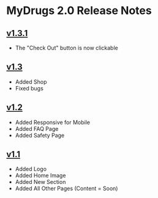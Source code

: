 # MyDrugs 2.0 Release Notes

## [v1.3.1](https://github.com/Shonned/MyDrugs2.0)

* The "Check Out" button is now clickable

## [v1.3](https://github.com/Shonned/MyDrugs2.0)

* Added Shop
* Fixed bugs

## [v1.2](https://github.com/Shonned/MyDrugs2.0)

* Added Responsive for Mobile
* Added FAQ Page
* Added Safety Page

## [v1.1](https://github.com/Shonned/MyDrugs2.0)

* Added Logo
* Added Home Image
* Added New Section
* Added All Other Pages (Content = Soon)
